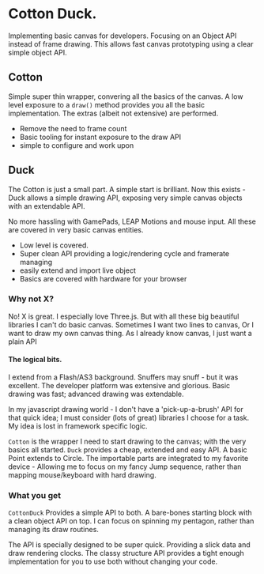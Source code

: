 # Cotton Duck.

Implementing basic canvas for developers. Focusing on an Object API instead of frame drawing. This allows fast canvas prototyping using a clear simple object API. 

## Cotton

Simple super thin wrapper, convering all the basics of the canvas. A low level exposure to a `draw()` method provides you all the basic implementation. The extras (albeit not extensive) are performed. 

+ Remove the need to frame count
+ Basic tooling for instant exposure to the draw API
+ simple to configure and work upon

## Duck

The Cotton is just a small part. A simple start is brilliant. Now this exists - Duck allows a simple drawing API, exposing very simple canvas objects with an extendable API.

No more hassling with GamePads, LEAP Motions and mouse input. All these are covered in very basic canvas entities.

+ Low level is covered.
+ Super clean API providing a logic/rendering cycle and framerate managing
+ easily extend and import live object
+ Basics are covered with hardware for your browser

### Why not X?

No! X is great. I especially love Three.js. But with all these big beautiful libraries I can't do basic canvas. Sometimes I want two lines to canvas, Or I want to draw my own canvas thing. As I already know canvas, I just want a plain API

#### The logical bits.

I extend from a Flash/AS3 background. Snuffers may snuff - but it was excellent. The developer platform was extensive and glorious. Basic drawing was fast; advanced drawing was extendable. 

In my javascript drawing world - I don't have a 'pick-up-a-brush' API for that quick idea; I must consider (lots of great) libraries I choose for a task. My idea is lost in framework specific logic.

`Cotton` is the wrapper I need to start drawing to the canvas; with the very basics all started.
`Duck` provides a cheap, extended and easy API. A basic Point extends to Circle. 
The importable parts are integrated to my favorite device - Allowing me to focus on my fancy Jump sequence, rather than mapping mouse/keyboard with hard drawing.


### What you get

`CottonDuck` Provides a simple API to both. A bare-bones starting block with a clean object API on top. I can focus on spinning my pentagon, rather than managing its draw routines.

The API is specially designed to be super quick. Providing a slick data and draw rendering clocks. The classy structure API provides a tight enough implementation for you to use both without changing your code.
